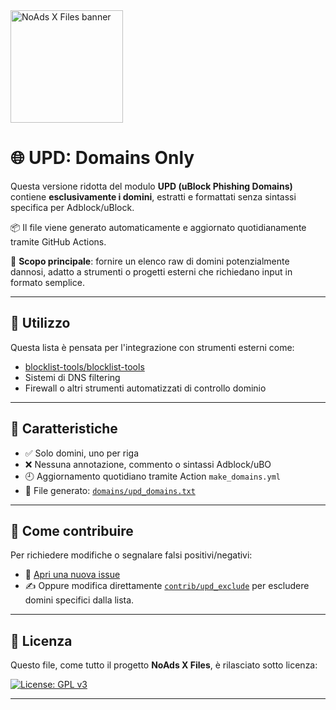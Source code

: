 <img src="https://xfiles.noads.it/img/xfiles_shadow_icon23.png" alt="NoAds X Files banner" width="180"/>

# 🌐 UPD: Domains Only

Questa versione ridotta del modulo **UPD (uBlock Phishing Domains)** contiene **esclusivamente i domini**, estratti e formattati senza sintassi specifica per Adblock/uBlock.

📦 Il file viene generato automaticamente e aggiornato quotidianamente tramite GitHub Actions.

🔧 **Scopo principale**: fornire un elenco raw di domini potenzialmente dannosi, adatto a strumenti o progetti esterni che richiedano input in formato semplice.

---

## 🧩 Utilizzo

Questa lista è pensata per l'integrazione con strumenti esterni come:

- [blocklist-tools/blocklist-tools](https://github.com/blocklist-tools/blocklist-tools)
- Sistemi di DNS filtering
- Firewall o altri strumenti automatizzati di controllo dominio

---

## 📌 Caratteristiche

- ✅ Solo domini, uno per riga
- ❌ Nessuna annotazione, commento o sintassi Adblock/uBO
- 🕘 Aggiornamento quotidiano tramite Action `make_domains.yml`
- 📂 File generato: [`domains/upd_domains.txt`](/domains/upd_domains.txt)

---

## 🤝 Come contribuire

Per richiedere modifiche o segnalare falsi positivi/negativi:

- 📩 [Apri una nuova issue](https://github.com/gioxx/xfiles/issues/new/choose)
- ✍️ Oppure modifica direttamente [`contrib/upd_exclude`](/contrib/upd_exclude) per escludere domini specifici dalla lista.

---

## 📜 Licenza

Questo file, come tutto il progetto **NoAds X Files**, è rilasciato sotto licenza:

[![License: GPL v3](https://img.shields.io/badge/License-GPLv3-blue.svg)](https://www.gnu.org/licenses/gpl-3.0)

---
